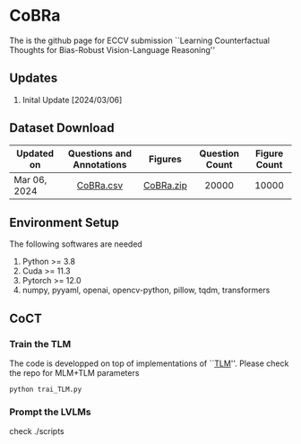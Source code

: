 # CoBRa
The is the github page for ECCV submission ``Learning Counterfactual Thoughts for Bias-Robust Vision-Language Reasoning''

## Updates
1. Inital Update \[2024/03/06\]

## Dataset Download
| Updated on      | Questions and Annotations | Figures | Question Count | Figure Count |
| ----------- | :----: | :----: | :----: | :----: |
| Mar 06, 2024     | [CoBRa.csv](./CoBRa.csv) | [CoBRa.zip](https://drive.google.com/file/d/1xCRiI2kXdgmHSSfLlOPjBt4qMNDZLQqi/view?usp=sharing)         | 20000  | 10000 |


## Environment Setup
The following softwares are needed
1. Python >= 3.8
2. Cuda >= 11.3
3. Pytorch >= 12.0
4. numpy, pyyaml, openai, opencv-python, pillow, tqdm, transformers

## CoCT
### Train the TLM
The code is developped on top of implementations of ``[TLM](https://github.com/facebookresearch/XLM)''.
Please check the repo for MLM+TLM parameters
```
python trai_TLM.py
```

### Prompt the LVLMs
check ./scripts